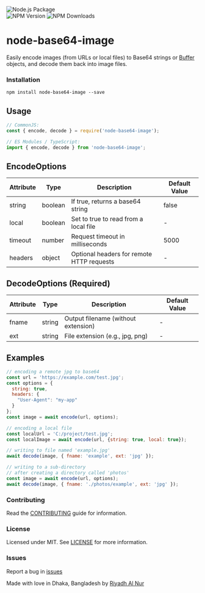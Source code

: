 ![Node.js Package](https://github.com/riyadhalnur/node-base64-image/workflows/Node.js%20Package/badge.svg?branch=master)  
![NPM Version](https://img.shields.io/npm/v/node-base64-image)
![NPM Downloads](https://img.shields.io/npm/dw/node-base64-image)
# node-base64-image

Easily encode images (from URLs or local files) to Base64 strings or [Buffer](https://nodejs.org/api/buffer.html) objects, and decode them back into image files.

### Installation
```
npm install node-base64-image --save
```

Usage
-----
```js
// CommonJS:
const { encode, decode } = require('node-base64-image');

// ES Modules / TypeScript:
import { encode, decode } from 'node-base64-image';
```

EncodeOptions
---
| Attribute | Type     | Description                                | Default Value |
|-----------|----------|--------------------------------------------|---------------|
| string    | boolean  | If true, returns a base64 string            | false         |
| local     | boolean  | Set to true to read from a local file       | -             |
| timeout   | number   | Request timeout in milliseconds             | 5000          |
| headers   | object   | Optional headers for remote HTTP requests   | -             |


DecodeOptions (Required)
---
| Attribute | Type   | Description                           | Default Value |
|-----------|--------|---------------------------------------|---------------|
| fname     | string | Output filename (without extension)   | -             |
| ext       | string | File extension (e.g., jpg, png)       | -             |

Examples
--------
```js
// encoding a remote jpg to base64
const url = 'https://example.com/test.jpg';
const options = {
  string: true,
  headers: {
    "User-Agent": "my-app"
  }
};
const image = await encode(url, options);

// encoding a local file
const localUrl = 'C:/project/test.jpg';
const localImage = await encode(url, {string: true, local: true});

// writing to file named 'example.jpg'
await decode(image, { fname: 'example', ext: 'jpg' });

// writing to a sub-directory
// after creating a directory called 'photos'
const image = await encode(url, options);
await decode(image, { fname: './photos/example', ext: 'jpg' });
```

### Contributing
Read the [CONTRIBUTING](CONTRIBUTING.md) guide for information.  

### License
Licensed under MIT. See [LICENSE](LICENSE) for more information.  

### Issues
Report a bug in [issues](https://github.com/riyadhalnur/node-base64-image/issues)

Made with love in Dhaka, Bangladesh by [Riyadh Al Nur](https://verticalaxisbd.com)
